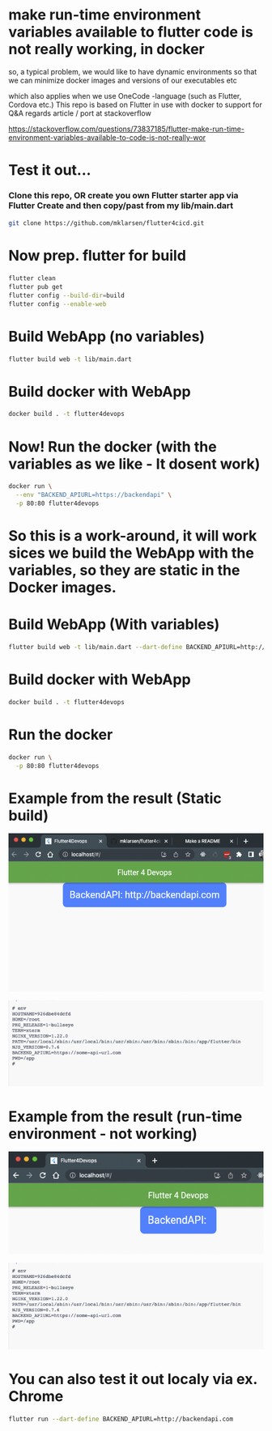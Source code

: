 # make run-time environment variables available to flutter code is not really working, in docker

so, a typical problem, we would like to have dynamic environments so that we can minimize docker images and versions of our executables etc

which also applies when we use OneCode -language (such as Flutter, Cordova etc.)
This repo is based on Flutter in use with docker to support for Q&A regards article / port at stackoverflow

https://stackoverflow.com/questions/73837185/flutter-make-run-time-environment-variables-available-to-code-is-not-really-wor

# Test it out...

### Clone this repo, OR create you own Flutter starter app via Flutter Create and then copy/past from my lib/main.dart
```bash
git clone https://github.com/mklarsen/flutter4cicd.git

```

# Now prep. flutter for build
```bash
flutter clean
flutter pub get
flutter config --build-dir=build
flutter config --enable-web

```

# Build WebApp (no variables)
```bash
flutter build web -t lib/main.dart

```

# Build docker with WebApp
```bash
docker build . -t flutter4devops

```

# Now! Run the docker (with the variables as we like - It dosent work)
```bash
docker run \
  --env "BACKEND_APIURL=https://backendapi" \
  -p 80:80 flutter4devops

```

# So this is a work-around, it will work sices we build the WebApp with the variables, so they are static in the Docker images.

# Build WebApp (With variables)
```bash
flutter build web -t lib/main.dart --dart-define BACKEND_APIURL=http://backendapi.com
```

# Build docker with WebApp
```bash
docker build . -t flutter4devops
```

# Run the docker
```bash
docker run \
  -p 80:80 flutter4devops

```

# Example from the result (Static build)
![The WepAPP](https://github.com/mklarsen/flutter4cicd/blob/Main/webapp.png?raw=true)

![From the container](https://github.com/mklarsen/flutter4cicd/blob/Main/env_in_docker.png?raw=true)

# Example from the result (run-time environment - not working)
![From the container](https://github.com/mklarsen/flutter4cicd/blob/Main/novars.png?raw=true)

![From the container](https://github.com/mklarsen/flutter4cicd/blob/Main/env_in_docker.png?raw=true)


# You can also test it out localy via ex. Chrome
```bash
flutter run --dart-define BACKEND_APIURL=http://backendapi.com

```
